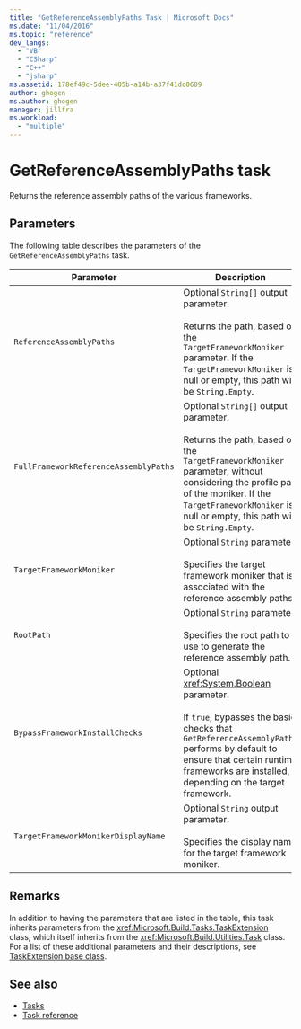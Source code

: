 ```yaml
---
title: "GetReferenceAssemblyPaths Task | Microsoft Docs"
ms.date: "11/04/2016"
ms.topic: "reference"
dev_langs:
  - "VB"
  - "CSharp"
  - "C++"
  - "jsharp"
ms.assetid: 178ef49c-5dee-405b-a14b-a37f41dc0609
author: ghogen
ms.author: ghogen
manager: jillfra
ms.workload:
  - "multiple"
---
```

# GetReferenceAssemblyPaths task

Returns the reference assembly paths of the various frameworks.

## Parameters

 The following table describes the parameters of the `GetReferenceAssemblyPaths` task.

|Parameter|Description|
|---------------|-----------------|
|`ReferenceAssemblyPaths`|Optional `String[]` output parameter.<br /><br /> Returns the path, based on the `TargetFrameworkMoniker` parameter. If the `TargetFrameworkMoniker` is null or empty, this path will be `String.Empty`.|
|`FullFrameworkReferenceAssemblyPaths`|Optional `String[]` output parameter.<br /><br /> Returns the path, based on the `TargetFrameworkMoniker` parameter, without considering the profile part of the moniker. If the `TargetFrameworkMoniker` is null or empty, this path will be `String.Empty`.|
|`TargetFrameworkMoniker`|Optional `String` parameter.<br /><br /> Specifies the target framework moniker that is associated with the reference assembly paths.|
|`RootPath`|Optional `String` parameter.<br /><br /> Specifies the root path to use to generate the reference assembly path.|
|`BypassFrameworkInstallChecks`|Optional <xref:System.Boolean> parameter.<br /><br /> If `true`, bypasses the basic checks that `GetReferenceAssemblyPaths` performs by default to ensure that certain runtime frameworks are installed, depending on the target framework.|
|`TargetFrameworkMonikerDisplayName`|Optional `String` output parameter.<br /><br /> Specifies the display name for the target framework moniker.|

## Remarks

 In addition to having the parameters that are listed in the table, this task inherits parameters from the <xref:Microsoft.Build.Tasks.TaskExtension> class, which itself inherits from the <xref:Microsoft.Build.Utilities.Task> class. For a list of these additional parameters and their descriptions, see [TaskExtension base class](../msbuild/taskextension-base-class.md).

## See also

- [Tasks](../msbuild/msbuild-tasks.md)
- [Task reference](../msbuild/msbuild-task-reference.md)